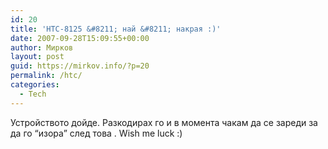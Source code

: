 ```yaml
---
id: 20
title: 'HTC-8125 &#8211; най &#8211; накрая :)'
date: 2007-09-28T15:09:55+00:00
author: Мирков
layout: post
guid: https://mirkov.info/?p=20
permalink: /htc/
categories:
  - Tech
---
```

Устройството дойде. Разкодирах го и в момента чакам да се зареди за да го &#8220;изора&#8221; след това . Wish me luck :)